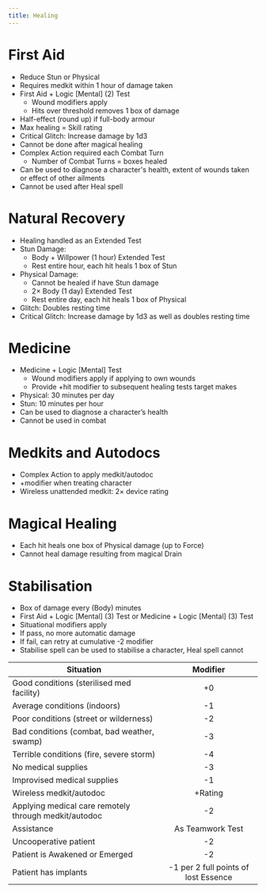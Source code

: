 ```yaml
---
title: Healing
---
```


# First Aid
- Reduce Stun or Physical
- Requires medkit within 1 hour of damage taken
- First Aid + Logic [Mental] (2) Test
	- Wound modifiers apply
	- Hits over threshold removes 1 box of damage
- Half-effect (round up) if full-body armour
- Max healing = Skill rating
- Critical Glitch: Increase damage by 1d3
- Cannot be done after magical healing
- Complex Action required each Combat Turn
	- Number of Combat Turns = boxes healed
- Can be used to diagnose a character's health, extent of wounds taken or effect of other ailments
- Cannot be used after Heal spell

# Natural Recovery
- Healing handled as an Extended Test
- Stun Damage:
	- Body + Willpower (1 hour) Extended Test
	- Rest entire hour, each hit heals 1 box of Stun
- Physical Damage:
	- Cannot be healed if have Stun damage
	- 2× Body (1 day) Extended Test
	- Rest entire day, each hit heals 1 box of Physical
- Glitch: Doubles resting time
- Critical Glitch: Increase damage by 1d3 as well as doubles resting time

# Medicine
- Medicine + Logic [Mental] Test
	- Wound modifiers apply if applying to own wounds
	- Provide +hit modifier to subsequent healing tests target makes
- Physical: 30 minutes per day
- Stun: 10 minutes per hour
- Can be used to diagnose a character’s health
- Cannot be used in combat

# Medkits and Autodocs
- Complex Action to apply medkit/autodoc
- +modifier when treating character
- Wireless unattended medkit: 2× device rating

# Magical Healing
- Each hit heals one box of Physical damage (up to Force)
- Cannot heal damage resulting from magical Drain

# Stabilisation
- Box of damage every (Body) minutes
- First Aid + Logic [Mental] (3) Test or Medicine + Logic [Mental] (3) Test
- Situational modifiers apply
- If pass, no more automatic damage
- If fail, can retry at cumulative -2 modifier
- Stabilise spell can be used to stabilise a character, Heal spell cannot

| Situation                                             |               Modifier               |
| ----------------------------------------------------- |:------------------------------------:|
| Good conditions (sterilised med facility)             |                  +0                  |
| Average conditions (indoors)                          |                  -1                  |
| Poor conditions (street or wilderness)                |                  -2                  |
| Bad conditions (combat, bad weather, swamp)           |                  -3                  |
| Terrible conditions (fire, severe storm)              |                  -4                  |
| No medical supplies                                   |                  -3                  |
| Improvised medical supplies                           |                  -1                  |
| Wireless medkit/autodoc                               |               +Rating                |
| Applying medical care remotely through medkit/autodoc |                  -2                  |
| Assistance                                            |           As Teamwork Test           |
| Uncooperative patient                                 |                  -2                  |
| Patient is Awakened or Emerged                        |                  -2                  |
| Patient has implants                                  | -1 per 2 full points of lost Essence |
